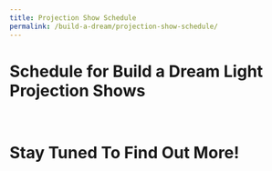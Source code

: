 ```yaml
---
title: Projection Show Schedule
permalink: /build-a-dream/projection-show-schedule/
---
```


# Schedule for Build a Dream Light Projection Shows

<br>

# Stay Tuned To Find Out More!
